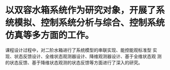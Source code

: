 # 以双容水箱系统作为研究对象，开展了系统模拟、控制系统分析与综合、控制系统仿真等多方面的工作。
课程设计过程中，对二阶水箱进行了系统模型的串联实现、能控能观标准型 实现、状态反馈设计、全维状态观测器设计、降维观测器设计、基于全维状态观 测的状态反馈、基于降维状态观测的状态反馈等方面进行了深入的研究。
